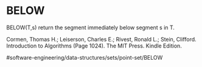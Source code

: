 # BELOW
BELOW(T,s) return the segment immediately below segment s in T.


Cormen, Thomas H.; Leiserson, Charles E.; Rivest, Ronald L.; Stein, Clifford. Introduction to Algorithms (Page 1024). The MIT Press. Kindle Edition. 

#software-engineering/data-structures/sets/point-set/BELOW
